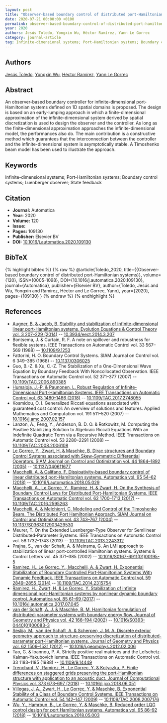 ```yaml
---
layout: post
title: "Observer-based boundary control of distributed port-Hamiltonian systems"
date: 2020-07-21 00:00:00 +0100
permalink: observer-based-boundary-control-of-distributed-port-hamiltonian-systems
year: 2020
authors: Jesús Toledo, Yongxin Wu, Héctor Ramírez, Yann Le Gorrec
category: journal-article
tag: Infinite-dimensional systems; Port-Hamiltonian systems; Boundary control systems; Luenberger observer; State feedback
---
```

 
## Authors
[Jesús Toledo](authors/jesus-pablo-toledo-zucco), [Yongxin Wu](authors/yongxin-wu), [Héctor Ramírez](authors/hector-ramirez), [Yann Le Gorrec](authors/yann-le-gorrec)
 
## Abstract
An observer-based boundary controller for infinite-dimensional port-Hamiltonian systems defined on 1D spatial domains is proposed. The design is based on an early-lumping approach in which a finite-dimensional approximation of the infinite-dimensional system derived by spatial discretization is used to design the observer and the controller. As long as the finite-dimensional approximation approaches the infinite-dimensional model, the performances also do. The main contribution is a constructive method which guarantees that the interconnection between the controller and the infinite-dimensional system is asymptotically stable. A Timoshenko beam model has been used to illustrate the approach.
 
## Keywords
Infinite-dimensional systems; Port-Hamiltonian systems; Boundary control systems; Luenberger observer; State feedback
 
## Citation
- **Journal:** Automatica
- **Year:** 2020
- **Volume:** 120
- **Issue:** 
- **Pages:** 109130
- **Publisher:** Elsevier BV
- **DOI:** [10.1016/j.automatica.2020.109130](https://doi.org/10.1016/j.automatica.2020.109130)
 
## BibTeX
{% highlight bibtex %}
{% raw %}
@article{Toledo_2020,
  title={{Observer-based boundary control of distributed port-Hamiltonian systems}},
  volume={120},
  ISSN={0005-1098},
  DOI={10.1016/j.automatica.2020.109130},
  journal={Automatica},
  publisher={Elsevier BV},
  author={Toledo, Jesús and Wu, Yongxin and Ramírez, Héctor and Le Gorrec, Yann},
  year={2020},
  pages={109130}
}
{% endraw %}
{% endhighlight %}
 
## References
- [Augner, B. & Jacob, B. Stability and stabilization of infinite-dimensional linear port-Hamiltonian systems. Evolution Equations &amp; Control Theory vol. 3 207–229 (2014)](stability-and-stabilization-of-infinite-dimensional-linear-port-hamiltonian-systems) -- [10.3934/eect.2014.3.207](https://doi.org/10.3934/eect.2014.3.207)
- Bontsema, J. & Curtain, R. F. A note on spillover and robustness for flexible systems. IEEE Transactions on Automatic Control vol. 33 567–569 (1988) -- [10.1109/9.1253](https://doi.org/10.1109/9.1253)
- Fattorini, H. O. Boundary Control Systems. SIAM Journal on Control vol. 6 349–385 (1968) -- [10.1137/0306025](https://doi.org/10.1137/0306025)
- Guo, B.-Z. & Xu, C.-Z. The Stabilization of a One-Dimensional Wave Equation by Boundary Feedback With Noncollocated Observation. IEEE Transactions on Automatic Control vol. 52 371–377 (2007) -- [10.1109/TAC.2006.890385](https://doi.org/10.1109/TAC.2006.890385)
- [Humaloja, J.-P. & Paunonen, L. Robust Regulation of Infinite-Dimensional Port-Hamiltonian Systems. IEEE Transactions on Automatic Control vol. 63 1480–1486 (2018)](robust-regulation-of-infinite-dimensional-port-hamiltonian-systems) -- [10.1109/TAC.2017.2748055](https://doi.org/10.1109/TAC.2017.2748055)
- Kosmidou, O. I. Generalized Riccati equations associated with guaranteed cost control: An overview of solutions and features. Applied Mathematics and Computation vol. 191 511–520 (2007) -- [10.1016/j.amc.2007.02.157](https://doi.org/10.1016/j.amc.2007.02.157)
- Lanzon, A., Feng, Y., Anderson, B. D. O. & Rotkowitz, M. Computing the Positive Stabilizing Solution to Algebraic Riccati Equations With an Indefinite Quadratic Term via a Recursive Method. IEEE Transactions on Automatic Control vol. 53 2280–2291 (2008) -- [10.1109/TAC.2008.2006108](https://doi.org/10.1109/TAC.2008.2006108)
- [Le Gorrec, Y., Zwart, H. & Maschke, B. Dirac structures and Boundary Control Systems associated with Skew-Symmetric Differential Operators. SIAM Journal on Control and Optimization vol. 44 1864–1892 (2005)](dirac-structures-and-boundary-control-systems-associated-with-skew-symmetric-differential-operators) -- [10.1137/040611677](https://doi.org/10.1137/040611677)
- [Macchelli, A. & Califano, F. Dissipativity-based boundary control of linear distributed port-Hamiltonian systems. Automatica vol. 95 54–62 (2018)](dissipativity-based-boundary-control-of-linear-distributed-port-hamiltonian-systems) -- [10.1016/j.automatica.2018.05.029](https://doi.org/10.1016/j.automatica.2018.05.029)
- [Macchelli, A., Le Gorrec, Y., Ramirez, H. & Zwart, H. On the Synthesis of Boundary Control Laws for Distributed Port-Hamiltonian Systems. IEEE Transactions on Automatic Control vol. 62 1700–1713 (2017)](on-the-synthesis-of-boundary-control-laws-for-distributed-port-hamiltonian-systems) -- [10.1109/TAC.2016.2595263](https://doi.org/10.1109/TAC.2016.2595263)
- [Macchelli, A. & Melchiorri, C. Modeling and Control of the Timoshenko Beam. The Distributed Port Hamiltonian Approach. SIAM Journal on Control and Optimization vol. 43 743–767 (2004)](modeling-and-control-of-the-timoshenko-beam-the-distributed-port-hamiltonian-approach) -- [10.1137/S0363012903429530](https://doi.org/10.1137/S0363012903429530)
- Meurer, T. On the Extended Luenberger-Type Observer for Semilinear Distributed-Parameter Systems. IEEE Transactions on Automatic Control vol. 58 1732–1743 (2013) -- [10.1109/TAC.2013.2243312](https://doi.org/10.1109/TAC.2013.2243312)
- Prajna, S., van der Schaft, A. & Meinsma, G. An LMI approach to stabilization of linear port-controlled Hamiltonian systems. Systems &amp; Control Letters vol. 45 371–385 (2002) -- [10.1016/S0167-6911(01)00195-5](https://doi.org/10.1016/S0167-6911(01)00195-5)
- [Ramirez, H., Le Gorrec, Y., Macchelli, A. & Zwart, H. Exponential Stabilization of Boundary Controlled Port-Hamiltonian Systems With Dynamic Feedback. IEEE Transactions on Automatic Control vol. 59 2849–2855 (2014)](exponential-stabilization-of-boundary-controlled-port-hamiltonian-systems-with-dynamic-feedback) -- [10.1109/TAC.2014.2315754](https://doi.org/10.1109/TAC.2014.2315754)
- [Ramirez, H., Zwart, H. & Le Gorrec, Y. Stabilization of infinite dimensional port-Hamiltonian systems by nonlinear dynamic boundary control. Automatica vol. 85 61–69 (2017)](stabilization-of-infinite-dimensional-port-hamiltonian-systems-by-nonlinear-dynamic-boundary-control) -- [10.1016/j.automatica.2017.07.045](https://doi.org/10.1016/j.automatica.2017.07.045)
- [van der Schaft, A. J. & Maschke, B. M. Hamiltonian formulation of distributed-parameter systems with boundary energy flow. Journal of Geometry and Physics vol. 42 166–194 (2002)](hamiltonian-formulation-of-distributed-parameter-systems-with-boundary-energy-flow) -- [10.1016/S0393-0440(01)00083-3](https://doi.org/10.1016/S0393-0440(01)00083-3)
- [Seslija, M., van der Schaft, A. & Scherpen, J. M. A. Discrete exterior geometry approach to structure-preserving discretization of distributed-parameter port-Hamiltonian systems. Journal of Geometry and Physics vol. 62 1509–1531 (2012)](discrete-exterior-geometry-approach-to-structure-preserving-discretization-of-distributed-parameter-port-hamiltonian-systems) -- [10.1016/j.geomphys.2012.02.006](https://doi.org/10.1016/j.geomphys.2012.02.006)
- Tao, G. & Ioannou, P. A. Strictly positive real matrices and the Lefschetz-Kalman-Yakubovich lemma. IEEE Transactions on Automatic Control vol. 33 1183–1185 (1988) -- [10.1109/9.14449](https://doi.org/10.1109/9.14449)
- [Trenchant, V., Ramirez, H., Le Gorrec, Y. & Kotyczka, P. Finite differences on staggered grids preserving the port-Hamiltonian structure with application to an acoustic duct. Journal of Computational Physics vol. 373 673–697 (2018)](finite-differences-on-staggered-grids-preserving-the-port-hamiltonian-structure-with-application-to-an-acoustic-duct) -- [10.1016/j.jcp.2018.06.051](https://doi.org/10.1016/j.jcp.2018.06.051)
- [Villegas, J. A., Zwart, H., Le Gorrec, Y. & Maschke, B. Exponential Stability of a Class of Boundary Control Systems. IEEE Transactions on Automatic Control vol. 54 142–147 (2009)](exponential-stability-of-a-class-of-boundary-control-systems) -- [10.1109/TAC.2008.2007176](https://doi.org/10.1109/TAC.2008.2007176)
- [Wu, Y., Hamroun, B., Le Gorrec, Y. & Maschke, B. Reduced order LQG control design for port Hamiltonian systems. Automatica vol. 95 86–92 (2018)](reduced-order-lqg-control-design-for-port-hamiltonian-systems) -- [10.1016/j.automatica.2018.05.003](https://doi.org/10.1016/j.automatica.2018.05.003)

